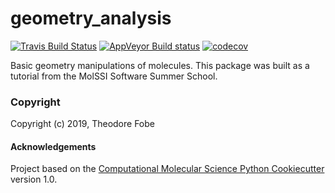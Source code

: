 geometry_analysis
==============================
[//]: # (Badges)
[![Travis Build Status](https://travis-ci.org/REPLACE_WITH_OWNER_ACCOUNT/geometry_analysis.png)](https://travis-ci.org/REPLACE_WITH_OWNER_ACCOUNT/geometry_analysis)
[![AppVeyor Build status](https://ci.appveyor.com/api/projects/status/REPLACE_WITH_APPVEYOR_LINK/branch/master?svg=true)](https://ci.appveyor.com/project/REPLACE_WITH_OWNER_ACCOUNT/geometry_analysis/branch/master)
[![codecov](https://codecov.io/gh/REPLACE_WITH_OWNER_ACCOUNT/geometry_analysis/branch/master/graph/badge.svg)](https://codecov.io/gh/REPLACE_WITH_OWNER_ACCOUNT/geometry_analysis/branch/master)

Basic geometry manipulations of molecules. This package was built as a tutorial from the MolSSI Software Summer School.

### Copyright

Copyright (c) 2019, Theodore Fobe


#### Acknowledgements
 
Project based on the 
[Computational Molecular Science Python Cookiecutter](https://github.com/molssi/cookiecutter-cms) version 1.0.
